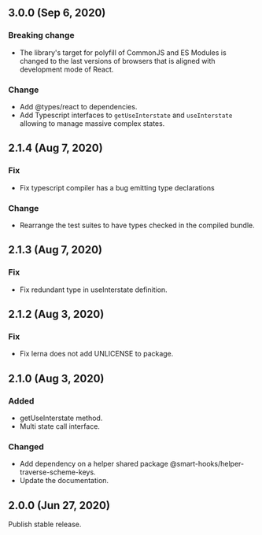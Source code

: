 ## 3.0.0 (Sep 6, 2020)

### Breaking change

- The library's target for polyfill of CommonJS and ES Modules is changed to the last versions of
  browsers that is aligned with development mode of React.

### Change

- Add @types/react to dependencies.
- Add Typescript interfaces to `getUseInterstate` and `useInterstate` allowing to manage massive
  complex states.

## 2.1.4 (Aug 7, 2020)

### Fix

- Fix typescript compiler has a bug emitting type declarations

### Change

- Rearrange the test suites to have types checked in the compiled bundle.

## 2.1.3 (Aug 7, 2020)

### Fix

- Fix redundant type in useInterstate definition.

## 2.1.2 (Aug 3, 2020)

### Fix

- Fix lerna does not add UNLICENSE to package.

## 2.1.0 (Aug 3, 2020)

### Added

- getUseInterstate method.
- Multi state call interface.

### Changed

- Add dependency on a helper shared package @smart-hooks/helper-traverse-scheme-keys.
- Update the documentation.

## 2.0.0 (Jun 27, 2020)

Publish stable release.
